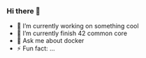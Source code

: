 ### Hi there 👋

<!--
**renagc/renagc** is a ✨ _special_ ✨ repository because its `README.md` (this file) appears on your GitHub profile.

Here are some ideas to get you started:
-->

- 🔭 I’m currently working on something cool
- 🌱 I’m currently finish 42 common core
- 💬 Ask me about docker
- ⚡ Fun fact: ...
